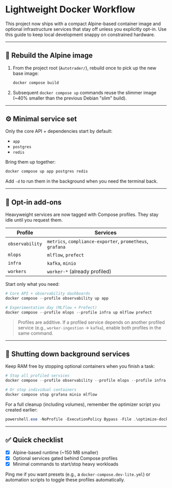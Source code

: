 # Lightweight Docker Workflow

This project now ships with a compact Alpine-based container image and optional infrastructure services that stay off unless you explicitly opt-in. Use this guide to keep local development snappy on constrained hardware.

---

## 🐋 Rebuild the Alpine image

1. From the project root (`Autotrader/`), rebuild once to pick up the new base image:

   ```powershell
   docker compose build
   ```

2. Subsequent `docker compose up` commands reuse the slimmer image (~40% smaller than the previous Debian "slim" build).

---

## ⚙️ Minimal service set

Only the core API + dependencies start by default:

- `app`
- `postgres`
- `redis`

Bring them up together:

```powershell
docker compose up app postgres redis
```

Add `-d` to run them in the background when you need the terminal back.

---

## 🔌 Opt-in add-ons

Heavyweight services are now tagged with Compose profiles. They stay idle until you request them.

| Profile        | Services                                                                 |
|----------------|---------------------------------------------------------------------------|
| `observability`| `metrics`, `compliance-exporter`, `prometheus`, `grafana`                 |
| `mlops`        | `mlflow`, `prefect`                                                       |
| `infra`        | `kafka`, `minio`                                                          |
| `workers`      | `worker-*` (already profiled)                                             |

Start only what you need:

```powershell
# Core API + observability dashboards
docker compose --profile observability up app

# Experimentation day (MLflow + Prefect)
docker compose --profile mlops --profile infra up mlflow prefect
```

> Profiles are additive. If a profiled service depends on another profiled service (e.g., `worker-ingestion` → `kafka`), enable both profiles in the same command.

---

## 🧹 Shutting down background services

Keep RAM free by stopping optional containers when you finish a task:

```powershell
# Stop all profiled services
docker compose --profile observability --profile mlops --profile infra stop

# Or stop individual containers
docker compose stop grafana minio mlflow
```

For a full cleanup (including volumes), remember the optimizer script you created earlier:

```powershell
powershell.exe -NoProfile -ExecutionPolicy Bypass -File .\optimize-docker-wsl2.ps1
```

---

## ✅ Quick checklist

- [x] Alpine-based runtime (~150 MB smaller)
- [x] Optional services gated behind Compose profiles
- [x] Minimal commands to start/stop heavy workloads

Ping me if you want presets (e.g., a `docker-compose.dev-lite.yml`) or automation scripts to toggle these profiles automatically.
